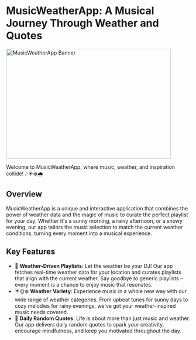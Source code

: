 # MusicWeatherApp: A Musical Journey Through Weather and Quotes

<img src="https://i.pinimg.com/originals/0e/f3/bb/0ef3bb66d9216fffcea9022628f7bb26.gif" alt="MusicWeatherApp Banner" width="450" height="300">

Welcome to MusicWeatherApp, where music, weather, and inspiration collide! 🎶☀️❄️🌧️

## Overview

MusicWeatherApp is a unique and interactive application that combines the power of weather data and the magic of music to curate the perfect playlist for your day. Whether it's a sunny morning, a rainy afternoon, or a snowy evening, our app tailors the music selection to match the current weather conditions, turning every moment into a musical experience.

## Key Features

- 🎵 **Weather-Driven Playlists**: Let the weather be your DJ! Our app fetches real-time weather data for your location and curates playlists that align with the current weather. Say goodbye to generic playlists – every moment is a chance to enjoy music that resonates.
- ☔🌞❄️ **Weather Variety**: Experience music in a whole new way with our wide range of weather categories. From upbeat tunes for sunny days to cozy melodies for rainy evenings, we've got your weather-inspired music needs covered.
- 🌟 **Daily Random Quotes**: Life is about more than just music and weather. Our app delivers daily random quotes to spark your creativity, encourage mindfulness, and keep you motivated throughout the day.
